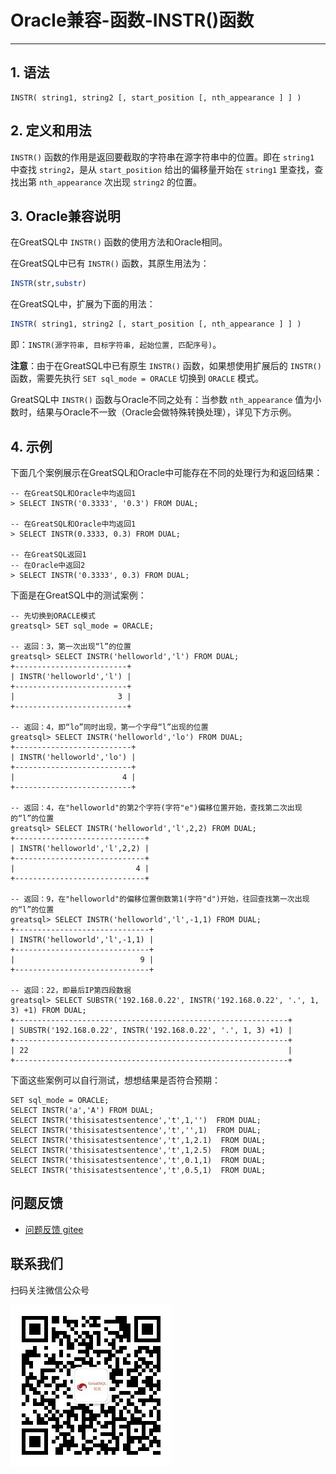 # Oracle兼容-函数-INSTR()函数
---

## 1. 语法
```
INSTR( string1, string2 [, start_position [, nth_appearance ] ] )
```

## 2. 定义和用法
`INSTR()` 函数的作用是返回要截取的字符串在源字符串中的位置。即在 `string1` 中查找 `string2`，是从 `start_position` 给出的偏移量开始在 `string1` 里查找，查找出第 `nth_appearance` 次出现 `string2` 的位置。

## 3. Oracle兼容说明

在GreatSQL中 `INSTR()` 函数的使用方法和Oracle相同。

在GreatSQL中已有 `INSTR()` 函数，其原生用法为：
```sql
INSTR(str,substr)
```

在GreatSQL中，扩展为下面的用法：
```sql
INSTR( string1, string2 [, start_position [, nth_appearance ] ] )
```
即：`INSTR(源字符串, 目标字符串, 起始位置, 匹配序号)`。

**注意**：由于在GreatSQL中已有原生 `INSTR()` 函数，如果想使用扩展后的 `INSTR()` 函数，需要先执行 `SET sql_mode = ORACLE` 切换到 `ORACLE` 模式。

GreatSQL中 `INSTR()` 函数与Oracle不同之处有：当参数 `nth_appearance` 值为小数时，结果与Oracle不一致（Oracle会做特殊转换处理），详见下方示例。

## 4. 示例

下面几个案例展示在GreatSQL和Oracle中可能存在不同的处理行为和返回结果：
```
-- 在GreatSQL和Oracle中均返回1
> SELECT INSTR('0.3333', '0.3') FROM DUAL;

-- 在GreatSQL和Oracle中均返回1
> SELECT INSTR(0.3333, 0.3) FROM DUAL;

-- 在GreatSQL返回1
-- 在Oracle中返回2
> SELECT INSTR('0.3333', 0.3) FROM DUAL;
```

下面是在GreatSQL中的测试案例：
```
-- 先切换到ORACLE模式
greatsql> SET sql_mode = ORACLE;

-- 返回：3，第一次出现“l”的位置
greatsql> SELECT INSTR('helloworld','l') FROM DUAL;
+-------------------------+
| INSTR('helloworld','l') |
+-------------------------+
|                       3 |
+-------------------------+

-- 返回：4，即“lo”同时出现，第一个字母“l”出现的位置
greatsql> SELECT INSTR('helloworld','lo') FROM DUAL;
+--------------------------+
| INSTR('helloworld','lo') |
+--------------------------+
|                        4 |
+--------------------------+

-- 返回：4，在"helloworld"的第2个字符(字符"e")偏移位置开始，查找第二次出现的“l”的位置
greatsql> SELECT INSTR('helloworld','l',2,2) FROM DUAL;
+-----------------------------+
| INSTR('helloworld','l',2,2) |
+-----------------------------+
|                           4 |
+-----------------------------+

-- 返回：9，在"helloworld"的偏移位置倒数第1(字符"d")开始，往回查找第一次出现的“l”的位置
greatsql> SELECT INSTR('helloworld','l',-1,1) FROM DUAL;
+------------------------------+
| INSTR('helloworld','l',-1,1) |
+------------------------------+
|                            9 |
+------------------------------+

-- 返回：22，即最后IP第四段数据
greatsql> SELECT SUBSTR('192.168.0.22', INSTR('192.168.0.22', '.', 1, 3) +1) FROM DUAL;
+-------------------------------------------------------------+
| SUBSTR('192.168.0.22', INSTR('192.168.0.22', '.', 1, 3) +1) |
+-------------------------------------------------------------+
| 22                                                          |
+-------------------------------------------------------------+
```

下面这些案例可以自行测试，想想结果是否符合预期：
```
SET sql_mode = ORACLE;
SELECT INSTR('a','A') FROM DUAL;
SELECT INSTR('thisisatestsentence','t',1,'')  FROM DUAL;
SELECT INSTR('thisisatestsentence','t','',1)  FROM DUAL;
SELECT INSTR('thisisatestsentence','t',1,2.1)  FROM DUAL;
SELECT INSTR('thisisatestsentence','t',1,2.5)  FROM DUAL;
SELECT INSTR('thisisatestsentence','t',0.1,1)  FROM DUAL;
SELECT INSTR('thisisatestsentence','t',0.5,1)  FROM DUAL;
```


**问题反馈**
---
- [问题反馈 gitee](https://gitee.com/GreatSQL/GreatSQL-Manual/issues)


**联系我们**
---

扫码关注微信公众号

![greatsql-wx](/greatsql-wx.jpg)
